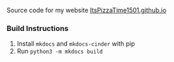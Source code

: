 Source code for my website [ItsPizzaTime1501.github.io](ItsPizzaTime1501.github.io)

### Build Instructions
1. Install `mkdocs` and `mkdocs-cinder` with pip
2. Run `python3 -m mkdocs build`
